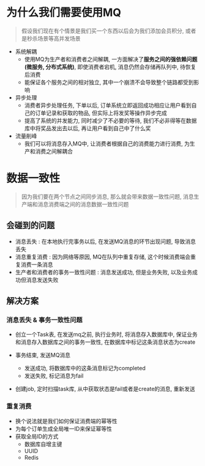 
# 为什么我们需要使用MQ

> 假设我们现在有个情景是我们买一个东西以后会为我们添加会员积分, 或者是秒杀场景等高并发场景


- 系统解耦
    - 使用MQ为生产者和消费者之间解耦, 一方面解决了**服务之间的强依赖问题(微服务, 分布式系统)**, 即使消费者宕机, 消息仍然会存储再队列中, 待恢复后消费
    - 能保证各个服务之间的相对独立, 其中一个崩溃不会导致整个链路都受到影响
- 异步处理
    - 消费者异步处理任务, 下单以后, 订单系统立即返回成功相应让用户看到自己的订单记录和获取的物品, 但实际上将发奖等操作异步完成
    - 提高了系统的并发能力, 同时减少了不必要的等待, 我们不必非得等在数据库中将奖品发出去以后, 再让用户看到自己中了什么奖
- 流量削峰
    - 我们可以将消息存入MQ中, 让消费者根据自己的消费能力进行消费, 为生产和消费之间解耦合

# 数据一致性

> 因为我们要在两个节点之间同步消息, 那么就会带来数据一致性问题, 消息生产端和消息消费端之间的消息数据一致性问题

## 会碰到的问题

- 消息丢失 : 在本地执行完事务以后, 在发送MQ消息的环节出现问题, 导致消息丢失
- 消息重复消费 : 因为网络等原因, MQ在队列中重复存储, 这个时候消费端会重复消费一条消息
- 生产者和消费者的事务一致性问题 : 消息发送成功, 但是业务失败, 以及业务成功但消息发送失败

## 解决方案

### 消息丢失 & 事务一致性问题

- 创立一个Task表, 在发送mq之前, 执行业务时, 将消息存入数据库中, 保证业务和消息存入数据库之间的事务一致性, 在数据库中标记这条消息状态为create
- 事务结束, 发送MQ消息
    - 发送成功, 将数据库中的这条消息标记为completed
    - 发送失败, 标记消息为fail

- 创建job, 定时扫描task库, 从中获取状态是fail或者是create的消息, 重新发送

### 重复消费

- 换个说法就是我们如何保证消费端的幂等性
- 为每个订单生成全局唯一ID来保证幂等性
- 获取全局ID的方式
    - 数据库自增主键
    - UUID
    - Redis
